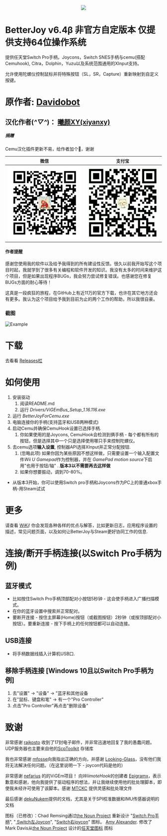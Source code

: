<div align=center><img src="https://oscimg.oschina.net/oscnet/up-1xhr7zmon7atri87vn4j7fcouoltlpvh"/></div>

# BetterJoy v6.4β 非官方自定版本 仅提供支持64位操作系统

提供任天堂Switch Pro手柄，Joycons，Switch SNES手柄与cemu(搭配Cemuhook), Citra，Dolphin，Yuzu以及系统范围通用的XInput支持。

允许使用陀螺仪控制鼠标并将特殊按钮（SL，SR，Capture）重新映射到自定义按键。

# 原作者: [Davidobot](https://github.com/Davidobot)

## 汉化作者(*^▽^*)： [曦颜XY(xiyanxy)](https://weibo.com/xiyan1996)

##### 捐赠

Cemu汉化插件更新不易，给作者加个🍗，谢谢

| 微信| 支付宝 |
| - | - |
| ![wechat](img/微信.jpg) | ![alipay](img/支付宝.jpg) |

#### 作者提醒
感谢您使用我的软件以及给予我得到的所有建设性反馈。很久以前我开始写这个项目时起，我就学到了很多有关编程和软件开发的知识。我没有太多的时间来维护这个项目，但是如果出现程序BUGs，我会努力尝试修复错误。也感谢您在修复BUGs方面的耐心等待！

这真是一段疯狂的旅程，在GitHub上有近11万的官方下载，也许在其它地方还会有更多。我认为这个项目给予我到目前为止的两个工作的帮助，所以我很自豪。

### 截图
![Example](https://wx3.sinaimg.cn/mw690/006advZlly1gjbxvhzcqlj30m10ou4am.jpg)

# 下载
去看看 [Releases栏](https://github.com/xiyanxy/BetterJoy_CHS/releases/)

# 如何使用
1. 安装驱动
    1. 阅读README.md
    1. 运行 *Drivers/ViGEmBus_Setup_1.16.116.exe*
2. 运行 *BetterJoyForCemu.exe*
3. 电脑连接你的手柄(支持蓝牙和USB两种模式)
4. 启动Cemu并确保CemuHook设置已选择手柄.
    1. 你如果使用的是Joycons, CemuHook会检测到俩手柄 - 每个都有所有的按钮，但是选择其中一个只是选择使用哪只手来控制陀螺仪。
5. 去cemu选项**输入设置**, 控制器API选择XInput并正常分配按钮.
    1. (忽略此项) 如果你因为某些原因不想这样做，只需要设置一个输入配置文件*Wii U Gamepad*作为控制器，并在 *GamePad motion source*下启用"也用于按钮/轴" . **版本3以不需要再去这样做**
    2. 如果你想要振动，调到70-80%。

* 从版本3开始，你可以使用Switch pro手柄和Joycons作为PC上的普通xbox手柄-用Steam试试

# 更多
请查看 [WiKi](https://github.com/xiyanxy/BetterJoy_CHS/wiki)! 你会发现各种各样的优点与解答，比如更新日志，应用程序设置的描述，常见问题页面，以及如何让BetterJoy与Steam更好协同工作的信息.

# 连接/断开手柄连接(以Switch Pro手柄为例)
## 蓝牙模式
 * 比如按住Switch Pro手柄顶部配对小按钮5秒钟 - 这会使手柄进入广播扫描模式。
 * 在你的蓝牙设置中搜索并正常配对。
 * 要断开连接 - 按住主屏幕(Home)按钮（或截图按钮）2秒钟（或按顶部配对小按钮）。要重新连接 - 按下手柄上的任何按钮都可以自动连接。

## USB连接
 * 将手柄数据线插入计算机USB口.

## 移除手柄连接 \[Windows 10且以Switch Pro手柄为例]
1. 去"设置" -> "设备" -> "蓝牙和其他设备
2. 在"鼠标、键盘和笔" -> 有一个"Pro Controller"
3. 点击"Pro Controller"再点击"删除设备"

# 致谢
非常感谢 [rajkosto](https://github.com/rajkosto/) 收到了17封电子邮件，并非常迅速地回复了我的愚蠢问题。UDP服务器也主要来自他的[ScpToolkit](https://github.com/rajkosto/ScpToolkit) 存储库

我也非常感谢 [mfosse](https://github.com/mfosse/JoyCon-Driver)向我指出正确的方向，并感谢 [Looking-Glass](https://github.com/Looking-Glass/JoyconLib)，没有他们我将无法解决任何问题。（在这里说明一下 - joycon代码是他的）

非常感谢 [nefarius](https://github.com/ViGEm/ViGEmBus) 的的ViGEm项目！ 向*WiimoteHook*的创建者 [Epigramx](https://github.com/epigramx)，表示歉意和感谢，他向我提供了驱动程序的想法，并让我继续使用他的批处理脚本，即使我未经许可使用了该脚本。感谢 [MTCKC](https://github.com/MTCKC/ProconXInput) 提供灵感和批处理文件

最后感谢 [dekuNukem](https://github.com/dekuNukem/Nintendo_Switch_Reverse_Engineering)提供的文档，尤其是关于SPI校准数据和IMU传感器说明的文档

图标（已修改）：Chad Remsing通过[the Noun Project](http://thenounproject.com/) 重新设计 "[Switch Pro手柄](https://thenounproject.com/term/nintendo-switch/930119/)", "[
Switch左Joycon](https://thenounproject.com/remsing/uploads/?i=930115)", "[Switch右joycon](https://thenounproject.com/remsing/uploads/?i=930121)" 图标。 [Amy Alexander](https://www.linkedin.com/in/-amy-alexander/). 修改了Mark Davis从[the Noun Project](http://thenounproject.com/) 设计的[任天堂图标](https://thenounproject.com/themizarkshow/collection/vectogram/?i=193592)  图标
